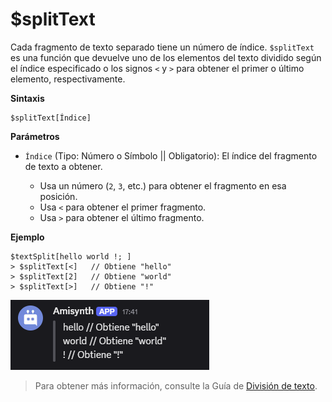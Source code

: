 # $splitText  

Cada fragmento de texto separado tiene un número de índice. `$splitText` es una función que devuelve uno de los elementos del texto dividido según el índice especificado o los signos `<` y `>` para obtener el primer o último elemento, respectivamente.  

**Sintaxis**
```
$splitText[Índice]
```

**Parámetros**  

- `Índice` (Tipo: Número o Símbolo || Obligatorio): El índice del fragmento de texto a obtener.  

  - Usa un número (`2`, `3`, etc.) para obtener el fragmento en esa posición.  
  - Usa `<` para obtener el primer fragmento.  
  - Usa `>` para obtener el último fragmento.  

**Ejemplo**  

```plaintext
$textSplit[hello world !; ]
> $splitText[<]   // Obtiene "hello"
> $splitText[2]   // Obtiene "world"
> $splitText[>]   // Obtiene "!"
```

![alt text](image-31.png)


> Para obtener más información, consulte la Guía de [División de texto](/General/divicion-texto.md).